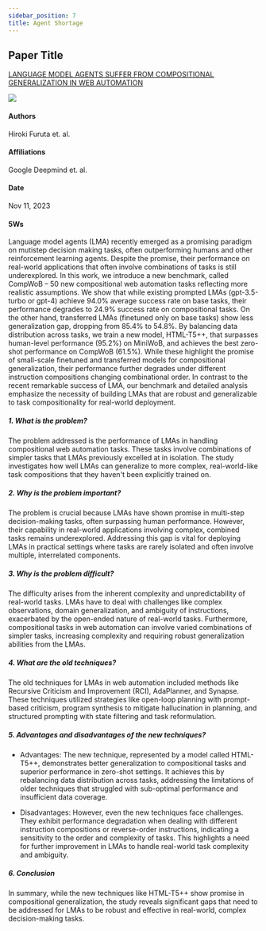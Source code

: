 ```yaml
---
sidebar_position: 7
title: Agent Shortage
---
```


## Paper Title
[LANGUAGE MODEL AGENTS SUFFER FROM COMPOSITIONAL GENERALIZATION IN WEB AUTOMATION](https://github.com/weijiang2023/Suanfamama-kb/blob/main/kb/computer.science/TASKS.2311.18751v1.pdf)

![](./20231202/fig.1.png)

#### Authors
Hiroki Furuta et. al.

#### Affiliations
Google Deepmind et. al.

#### Date
Nov 11, 2023

#### 5Ws
Language model agents (LMA) recently emerged as a promising paradigm on mutistep decision making tasks, often outperforming humans and other reinforcement learning agents. Despite the promise, their performance on real-world applications that often involve combinations of tasks is still underexplored. In this work, we introduce a new benchmark, called CompWoB – 50 new compositional web automation tasks reflecting more realistic assumptions. We show that while existing prompted LMAs (gpt-3.5-turbo or gpt-4) achieve 94.0% average success rate on base tasks, their performance degrades to 24.9% success rate on compositional tasks. On the other hand, transferred LMAs (finetuned only on base tasks) show less generalization gap, dropping from 85.4% to 54.8%. By balancing data distribution across tasks, we train a new model, HTML-T5++, that surpasses human-level performance (95.2%) on MiniWoB, and achieves the best zero-shot performance on CompWoB (61.5%). While these highlight the promise of small-scale finetuned and transferred models for compositional generalization, their performance further degrades under different instruction compositions changing combinational order. In contrast to the recent remarkable success of LMA, our benchmark and detailed analysis emphasize the necessity of building LMAs that are robust and generalizable to task compositionality for real-world deployment.

##### 1. What is the problem?
The problem addressed is the performance of LMAs in handling compositional web automation tasks. These tasks involve combinations of simpler tasks that LMAs previously excelled at in isolation. The study investigates how well LMAs can generalize to more complex, real-world-like task compositions that they haven't been explicitly trained on​​​​.

##### 2. Why is the problem important?
The problem is crucial because LMAs have shown promise in multi-step decision-making tasks, often surpassing human performance. However, their capability in real-world applications involving complex, combined tasks remains underexplored. Addressing this gap is vital for deploying LMAs in practical settings where tasks are rarely isolated and often involve multiple, interrelated components​​​​.

##### 3. Why is the problem difficult?
The difficulty arises from the inherent complexity and unpredictability of real-world tasks. LMAs have to deal with challenges like complex observations, domain generalization, and ambiguity of instructions, exacerbated by the open-ended nature of real-world tasks. Furthermore, compositional tasks in web automation can involve varied combinations of simpler tasks, increasing complexity and requiring robust generalization abilities from the LMAs​​.

##### 4. What are the old techniques?
The old techniques for LMAs in web automation included methods like Recursive Criticism and Improvement (RCI), AdaPlanner, and Synapse. These techniques utilized strategies like open-loop planning with prompt-based criticism, program synthesis to mitigate hallucination in planning, and structured prompting with state filtering and task reformulation​​.

##### 5. Advantages and disadvantages of the new techniques?
* Advantages: The new technique, represented by a model called HTML-T5++, demonstrates better generalization to compositional tasks and superior performance in zero-shot settings. It achieves this by rebalancing data distribution across tasks, addressing the limitations of older techniques that struggled with sub-optimal performance and insufficient data coverage​​.

* Disadvantages: However, even the new techniques face challenges. They exhibit performance degradation when dealing with different instruction compositions or reverse-order instructions, indicating a sensitivity to the order and complexity of tasks. This highlights a need for further improvement in LMAs to handle real-world task complexity and ambiguity​​.

##### 6. Conclusion
In summary, while the new techniques like HTML-T5++ show promise in compositional generalization, the study reveals significant gaps that need to be addressed for LMAs to be robust and effective in real-world, complex decision-making tasks​​.
